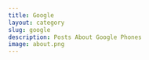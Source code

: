```yaml
---
title: Google
layout: category
slug: google
description: Posts About Google Phones
image: about.png
---
```


